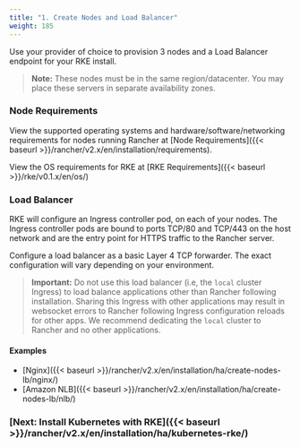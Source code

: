 ```yaml
---
title: "1. Create Nodes and Load Balancer"
weight: 185
---
```


Use your provider of choice to provision 3 nodes and a Load Balancer endpoint for your RKE install.

> **Note:** These nodes must be in the same region/datacenter.  You may place these servers in separate availability zones.

### Node Requirements

View the supported operating systems and hardware/software/networking requirements for nodes running Rancher at [Node Requirements]({{< baseurl >}}/rancher/v2.x/en/installation/requirements).

View the OS requirements for RKE at [RKE Requirements]({{< baseurl >}}/rke/v0.1.x/en/os/)

### Load Balancer

RKE will configure an Ingress controller pod, on each of your nodes. The Ingress controller pods are bound to ports TCP/80 and TCP/443 on the host network and are the entry point for HTTPS traffic to the Rancher server.

Configure a load balancer as a basic Layer 4 TCP forwarder. The exact configuration will vary depending on your environment. 

>**Important:**
>Do not use this load balancer (i.e, the `local` cluster Ingress) to load balance applications other than Rancher following installation. Sharing this Ingress with other applications may result in websocket errors to Rancher following Ingress configuration reloads for other apps. We recommend dedicating the `local` cluster to Rancher and no other applications.

#### Examples

* [Nginx]({{< baseurl >}}/rancher/v2.x/en/installation/ha/create-nodes-lb/nginx/)
* [Amazon NLB]({{< baseurl >}}/rancher/v2.x/en/installation/ha/create-nodes-lb/nlb/)

### [Next: Install Kubernetes with RKE]({{< baseurl >}}/rancher/v2.x/en/installation/ha/kubernetes-rke/)
